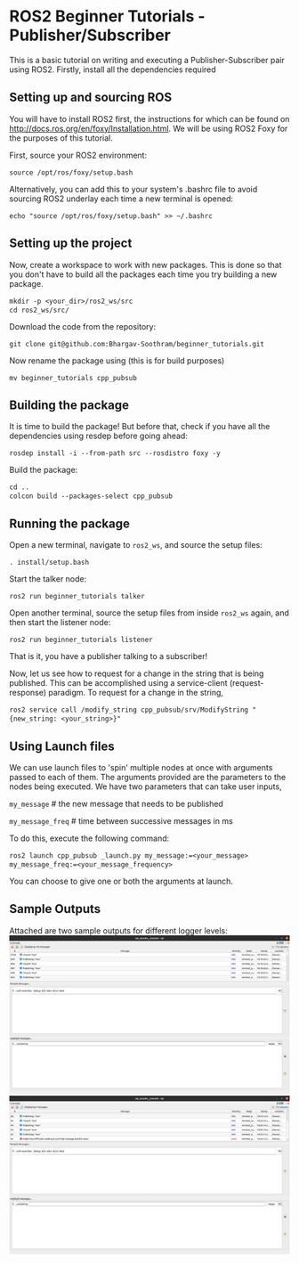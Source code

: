 # ROS2 Beginner Tutorials - Publisher/Subscriber
This is a basic tutorial on writing and executing a Publisher-Subscriber pair using ROS2. Firstly, install all the dependencies required 

## **Setting up and sourcing ROS**
You will have to install ROS2 first, the instructions for which can be found on http://docs.ros.org/en/foxy/Installation.html. We will be using ROS2 Foxy for the purposes of this tutorial.

First, source your ROS2 environment:

```
source /opt/ros/foxy/setup.bash
```
Alternatively, you can add this to your system's .bashrc file to avoid sourcing ROS2 underlay each time a new terminal is opened: 
```
echo "source /opt/ros/foxy/setup.bash" >> ~/.bashrc
```

## **Setting up the project**
Now, create a workspace to work with new packages. This is done so that you don't have to build all the packages each time you try building a new package. 
```
mkdir -p <your_dir>/ros2_ws/src
cd ros2_ws/src/
```
Download the code from the repository:
```
git clone git@github.com:Bhargav-Soothram/beginner_tutorials.git
```
Now rename the package using (this is for build purposes)
```
mv beginner_tutorials cpp_pubsub
```

## **Building the package**
It is time to build the package! But before that, check if you have all the dependencies using resdep before going ahead:
```
rosdep install -i --from-path src --rosdistro foxy -y
```
Build the package:
```
cd ..
colcon build --packages-select cpp_pubsub
```

## **Running the package**
Open a new terminal, navigate to `ros2_ws`, and source the setup files:
```
. install/setup.bash
```
Start the talker node:
```
ros2 run beginner_tutorials talker
```
Open another terminal, source the setup files from inside `ros2_ws` again, and then start the listener node:
```
ros2 run beginner_tutorials listener
```
That is it, you have a publisher talking to a subscriber!

Now, let us see how to request for a change in the string that is being published. This can be accomplished using a service-client (request-response) paradigm. To request for a change in the string,
```
ros2 service call /modify_string cpp_pubsub/srv/ModifyString "{new_string: <your_string>}"
```
## **Using Launch files**
We can use launch files to 'spin' multiple nodes at once with arguments passed to each of them. The arguments provided are the parameters to the nodes being executed. We have two parameters that can take user inputs,

`my_message` # the new message that needs to be published

`my_message_freq` # time between successive messages in ms

To do this, execute the following command:
```
ros2 launch cpp_pubsub _launch.py my_message:=<your_message> my_message_freq:=<your_message_frequency>

``` 
You can choose to give one or both the arguments at launch.


## **Sample Outputs**
Attached are two sample outputs for different logger levels:
![Alt text](results/sample_outputs/ros2_rqt1.png?raw=true "INFO log level")
![Alt text](results/sample_outputs/ros2_rqt2.png?raw=true "ERROR log level")